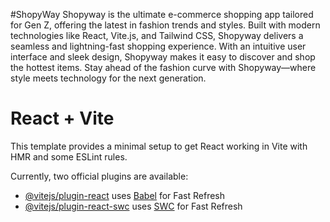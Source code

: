 #ShopyWay
Shopyway is the ultimate e-commerce shopping app tailored for Gen Z, offering the latest in fashion trends and styles. Built with modern technologies like React, Vite.js, and Tailwind CSS, Shopyway delivers a seamless and lightning-fast shopping experience. With an intuitive user interface and sleek design, Shopyway makes it easy to discover and shop the hottest items. Stay ahead of the fashion curve with Shopyway—where style meets technology for the next generation.

# React + Vite

This template provides a minimal setup to get React working in Vite with HMR and some ESLint rules.

Currently, two official plugins are available:

- [@vitejs/plugin-react](https://github.com/vitejs/vite-plugin-react/blob/main/packages/plugin-react/README.md) uses [Babel](https://babeljs.io/) for Fast Refresh
- [@vitejs/plugin-react-swc](https://github.com/vitejs/vite-plugin-react-swc) uses [SWC](https://swc.rs/) for Fast Refresh
